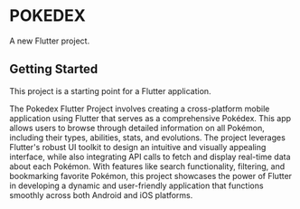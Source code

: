 # POKEDEX

A new Flutter project.

## Getting Started

This project is a starting point for a Flutter application.


The Pokedex Flutter Project involves creating a cross-platform mobile application using Flutter that serves as a comprehensive Pokédex. This app allows users to browse through detailed information on all Pokémon, including their types, abilities, stats, and evolutions. The project leverages Flutter's robust UI toolkit to design an intuitive and visually appealing interface, while also integrating API calls to fetch and display real-time data about each Pokémon. With features like search functionality, filtering, and bookmarking favorite Pokémon, this project showcases the power of Flutter in developing a dynamic and user-friendly application that functions smoothly across both Android and iOS platforms.
